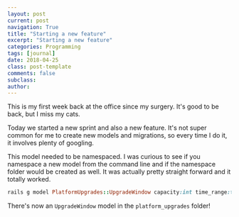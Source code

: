 ```yaml
---
layout: post
current: post
navigation: True
title: "Starting a new feature"
excerpt: "Starting a new feature"
categories: Programming
tags: [journal]
date: 2018-04-25
class: post-template
comments: false
subclass:
author:
---
```


This is my first week back at the office since my surgery. It's good to be back, but I miss my cats.

Today we started a new sprint and also a new feature. It's not super common for me to create new models and migrations, so every time I do it, it involves plenty of googling.

This model needed to be namespaced. I was curious to see if you namespace a new model from the command line and if the namespace folder would be created as well. It was actually pretty straight forward and it totally worked.

```ruby
rails g model PlatformUpgrades::UpgradeWindow capacity:int time_range:tsrange
```

There's now an `UpgradeWindow` model in the `platform_upgrades` folder!